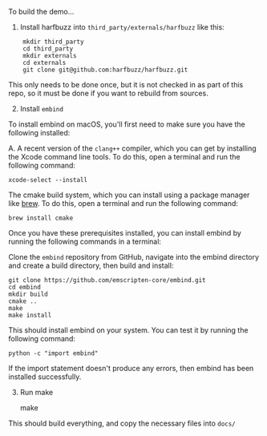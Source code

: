 To build the demo...

1. Install harfbuzz into `third_party/externals/harfbuzz` like this:

```
    mkdir third_party
    cd third_party
    mkdir externals
    cd externals
    git clone git@github.com:harfbuzz/harfbuzz.git
```

This only needs to be done once, but it is not checked in as part of
this repo, so it must be done if you want to rebuild from sources.

2. Install `embind`

To install embind on macOS, you'll first need to make sure you have the following installed:

   A. A recent version of the `clang++` compiler, which you can get by installing the Xcode command line tools.
To do this, open a terminal and run the following command:

    xcode-select --install

The cmake build system, which you can install using a package manager like [brew](https://formulae.brew.sh/formula/cmake).
To do this, open a terminal and run the following command:

    brew install cmake

Once you have these prerequisites installed, you can install embind by running the following commands in a terminal:

Clone the `embind` repository from GitHub, navigate into the embind directory and create a build directory, then build and install:

    git clone https://github.com/emscripten-core/embind.git
    cd embind
    mkdir build
    cmake ..
    make
    make install

This should install embind on your system. You can test it by running the following command:

    python -c "import embind"

If the import statement doesn't produce any errors, then embind has been installed successfully.

3. Run make

    make

This should build everything, and copy the necessary files into `docs/`
